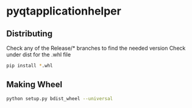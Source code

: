 # pyqtapplicationhelper

## Distributing

Check any of the Release/* branches to find the needed version
Check under dist for the .whl file

```bash
pip install *.whl
```

## Making Wheel

```bash
python setup.py bdist_wheel --universal
```
